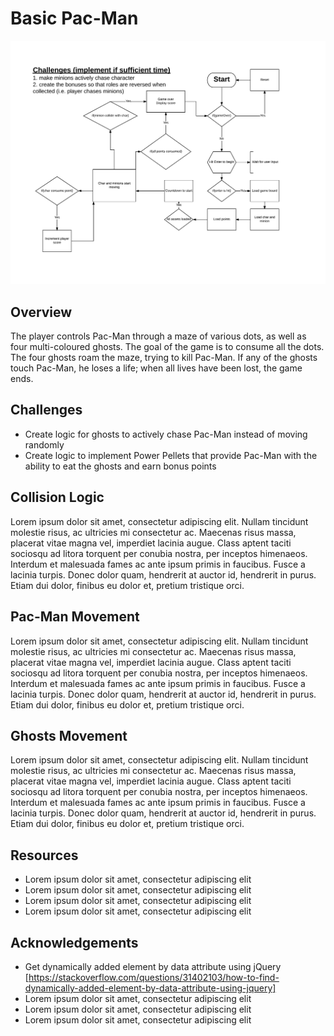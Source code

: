 # **Basic Pac-Man**


<img src="/assets/images/flowchart.png" alt="flowchart.png" title="Project Flowchart" width="900">

## Overview

The player controls Pac-Man through a maze of various dots, as well as four multi-coloured ghosts. The goal of the game is to consume all the dots. The four ghosts roam the maze, trying to kill Pac-Man. If any of the ghosts touch Pac-Man, he loses a life; when all lives have been lost, the game ends.

##


## Challenges

+ Create logic for ghosts to actively chase Pac-Man instead of moving randomly
+ Create logic to implement Power Pellets that provide Pac-Man with the ability to eat the ghosts and earn bonus points


## Collision Logic

Lorem ipsum dolor sit amet, consectetur adipiscing elit. Nullam tincidunt molestie risus, ac ultricies mi consectetur ac. Maecenas risus massa, placerat vitae magna vel, imperdiet lacinia augue. Class aptent taciti sociosqu ad litora torquent per conubia nostra, per inceptos himenaeos. Interdum et malesuada fames ac ante ipsum primis in faucibus. Fusce a lacinia turpis. Donec dolor quam, hendrerit at auctor id, hendrerit in purus. Etiam dui dolor, finibus eu dolor et, pretium tristique orci.

## Pac-Man Movement


Lorem ipsum dolor sit amet, consectetur adipiscing elit. Nullam tincidunt molestie risus, ac ultricies mi consectetur ac. Maecenas risus massa, placerat vitae magna vel, imperdiet lacinia augue. Class aptent taciti sociosqu ad litora torquent per conubia nostra, per inceptos himenaeos. Interdum et malesuada fames ac ante ipsum primis in faucibus. Fusce a lacinia turpis. Donec dolor quam, hendrerit at auctor id, hendrerit in purus. Etiam dui dolor, finibus eu dolor et, pretium tristique orci.


## Ghosts Movement

Lorem ipsum dolor sit amet, consectetur adipiscing elit. Nullam tincidunt molestie risus, ac ultricies mi consectetur ac. Maecenas risus massa, placerat vitae magna vel, imperdiet lacinia augue. Class aptent taciti sociosqu ad litora torquent per conubia nostra, per inceptos himenaeos. Interdum et malesuada fames ac ante ipsum primis in faucibus. Fusce a lacinia turpis. Donec dolor quam, hendrerit at auctor id, hendrerit in purus. Etiam dui dolor, finibus eu dolor et, pretium tristique orci.


## Resources

+ Lorem ipsum dolor sit amet, consectetur adipiscing elit
+ Lorem ipsum dolor sit amet, consectetur adipiscing elit
+ Lorem ipsum dolor sit amet, consectetur adipiscing elit
+ Lorem ipsum dolor sit amet, consectetur adipiscing elit


## Acknowledgements

+ Get dynamically added element by data attribute using jQuery [https://stackoverflow.com/questions/31402103/how-to-find-dynamically-added-element-by-data-attribute-using-jquery]
+ Lorem ipsum dolor sit amet, consectetur adipiscing elit
+ Lorem ipsum dolor sit amet, consectetur adipiscing elit
+ Lorem ipsum dolor sit amet, consectetur adipiscing elit
